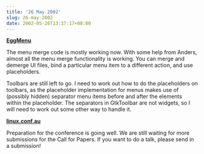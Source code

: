 ```yaml
---
title: '26 May 2002'
slug: 26-may-2002
date: 2002-05-26T13:37:17+08:00
---
```


**[EggMenu](http://cvs.gnome.org/lxr/source/libegg/libegg/menu/)**

The menu merge code is mostly working now. With some
help from Anders, almost all the menu merge functionality is
working. You can merge and demerge UI files, bind a
particular menu item to a different action, and use
placeholders.

Toolbars are still left to go. I need to work out how to
do the placeholders on toolbars, as the placeholder
implementation for menus makes use of (possibly hidden)
separator menu items before and after the elements within
the placeholder. The separators in GtkToolbar are not
widgets, so I will need to work out some other way to handle it.

**[linux.conf.au](http://conf.linux.org.au/)**

Preparation for the conference is going well. We are
still waiting for more submissions for the Call for Papers.
If you want to do a talk, please send in a submission!
